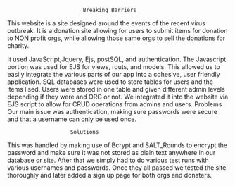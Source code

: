 
			         		Breaking Barriers
 This website is a site designed around the events of the recent virus outbreak. It is a donation site allowing for users to submit items for donation to NON profit orgs, while allowing those same orgs to sell the donations for charity.

It used JavaScript,Jquery, Ejs, postSQL, and authentication. The Javascript portion was used for EJS for views, routs, and models. This allowed us to easily integrate the various parts of our app into a cohesive, user friendly application. SQL databases were used to store tables for users and the items lised. Users were stored in one table and given different admin levels depending if they were and ORG or not. We integrated it into the website via EJS script to allow for CRUD operations from admins and users. 
					Problems
Our main issue was authentication, making sure passwords were secure and that a username can only be used once.

						Solutions
This was handled by making use of Bcrypt and SALT_Rounds to encrypt the password and make sure it was not stored as plain text anywhere in our database or site. After that we simply had to do various test runs with various usernames and passwords. Once they all passed we tested the site thoroughly and later added a sign up page for both orgs and donaters. 
